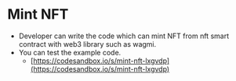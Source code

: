 # Mint NFT

* Developer can write the code which can mint NFT from nft smart contract with web3 library such as wagmi.
* You can test the example code.
  * [https://codesandbox.io/s/mint-nft-lxgvdp](https://codesandbox.io/s/mint-nft-lxgvdp)
